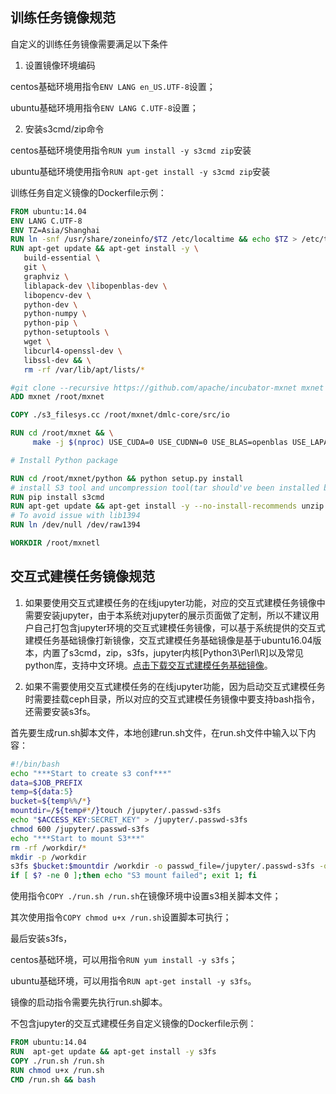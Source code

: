 ## 训练任务镜像规范

自定义的训练任务镜像需要满足以下条件

1. 设置镜像环境编码

centos基础环境用指令`ENV LANG en_US.UTF-8`设置；

ubuntu基础环境用指令`ENV LANG C.UTF-8`设置；

2. 安装s3cmd/zip命令

centos基础环境使用指令`RUN yum install -y s3cmd zip`安装

ubuntu基础环境使用指令`RUN apt-get install -y s3cmd zip`安装

训练任务自定义镜像的Dockerfile示例：

```dockerfile
FROM ubuntu:14.04
ENV LANG C.UTF-8
ENV TZ=Asia/Shanghai
RUN ln -snf /usr/share/zoneinfo/$TZ /etc/localtime && echo $TZ > /etc/timezone
RUN apt-get update && apt-get install -y \
   build-essential \
   git \
   graphviz \
   liblapack-dev \libopenblas-dev \
   libopencv-dev \
   python-dev \
   python-numpy \
   python-pip \
   python-setuptools \
   wget \
   libcurl4-openssl-dev \
   libssl-dev && \
   rm -rf /var/lib/apt/lists/*

#git clone --recursive https://github.com/apache/incubator-mxnet mxnet --branch v0.11.0
ADD mxnet /root/mxnet

COPY ./s3_filesys.cc /root/mxnet/dmlc-core/src/io

RUN cd /root/mxnet && \
     make -j $(nproc) USE_CUDA=0 USE_CUDNN=0 USE_BLAS=openblas USE_LAPACK=1 USE_S3=1 USE_DIST_KVSTORE=1 USE_OPENCV=0

# Install Python package

RUN cd /root/mxnet/python && python setup.py install
# install S3 tool and uncompression tool(tar should've been installed by default)
RUN pip install s3cmd
RUN apt-get update && apt-get install -y --no-install-recommends unzip zip && rm -rf /var/lib/apt/lists/*
# To avoid issue with lib1394
RUN ln /dev/null /dev/raw1394

WORKDIR /root/mxnetl
```

## 交互式建模任务镜像规范

1. 如果要使用交互式建模任务的在线jupyter功能，对应的交互式建模任务镜像中需要安装jupyter，由于本系统对jupyter的展示页面做了定制，所以不建议用户自己打包含jupyter环境的交互式建模任务镜像，可以基于系统提供的交互式建模任务基础镜像打新镜像，交互式建模任务基础镜像是基于ubuntu16.04版本，内置了s3cmd，zip，s3fs，jupyter内核[Python3\Perl\R]以及常见python库，支持中文环境。[点击下载交互式建模任务基础镜像](http://10.24.127.4:9060/deeplearn-server/api/v1/download/image?name=expert_ubuntu)。

2. 如果不需要使用交互式建模任务的在线jupyter功能，因为启动交互式建模任务时需要挂载ceph目录，所以对应的交互式建模任务镜像中要支持bash指令，还需要安装s3fs。

首先要生成run.sh脚本文件，本地创建run.sh文件，在run.sh文件中输入以下内容：

```bash
#!/bin/bash
echo "***Start to create s3 conf***"
data=$JOB_PREFIX
temp=${data:5}
bucket=${temp%%/*}
mountdir=/${temp#*/}touch /jupyter/.passwd-s3fs
echo "$ACCESS_KEY:SECRET_KEY" > /jupyter/.passwd-s3fs
chmod 600 /jupyter/.passwd-s3fs
echo "***Start to mount S3***"
rm -rf /workdir/*
mkdir -p /workdir
s3fs $bucket:$mountdir /workdir -o passwd_file=/jupyter/.passwd-s3fs -o url=http://$S3_ENDPOINT -o use_path_request_style -o uid=0,umask=227,gid=0 -o use_cache=/tmp/cache
if [ $? -ne 0 ];then echo "S3 mount failed"; exit 1; fi
```

使用指令`COPY ./run.sh /run.sh`在镜像环境中设置s3相关脚本文件；

其次使用指令`COPY chmod u+x /run.sh`设置脚本可执行；

最后安装s3fs，

centos基础环境，可以用指令`RUN yum install -y s3fs`；

ubuntu基础环境，可以用指令`RUN apt-get install -y s3fs`。

镜像的启动指令需要先执行run.sh脚本。

不包含jupyter的交互式建模任务自定义镜像的Dockerfile示例：

```dockerfile
FROM ubuntu:14.04
RUN  apt-get update && apt-get install -y s3fs
COPY ./run.sh /run.sh
RUN chmod u+x /run.sh
CMD /run.sh && bash
```
